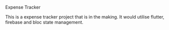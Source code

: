 Expense Tracker

This is a expense tracker project that is in the making. 
It would utilise flutter, firebase and bloc state management.

